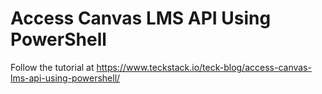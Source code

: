 # Access Canvas LMS API Using PowerShell

Follow the tutorial at https://www.teckstack.io/teck-blog/access-canvas-lms-api-using-powershell/

